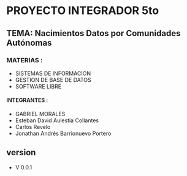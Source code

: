 # PROYECTO INTEGRADOR 5to
##  TEMA: Nacimientos Datos por Comunidades Autónomas
### MATERIAS :
- 	SISTEMAS DE INFORMACION 
- 	GESTION DE BASE DE DATOS 
- 	SOFTWARE LIBRE

#### INTEGRANTES :
-	GABRIEL MORALES
-	Esteban David Aulestia Collantes 
-	Carlos Revelo
-	Jonathan Andrés Barrionuevo Portero 
## version
- V 0.0.1
